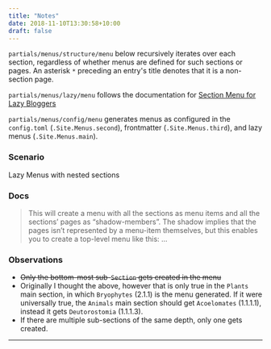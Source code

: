 ```yaml
---
title: "Notes"
date: 2018-11-10T13:30:58+10:00
draft: false
---
```


`partials/menus/structure/menu` below recursively iterates over each section, regardless of whether menus are defined for such sections or pages. An asterisk `*` preceding an entry's title denotes that it is a non-section page.

`partials/menus/lazy/menu` follows the documentation for [Section Menu for Lazy Bloggers](https://gohugo.io/templates/menu-templates/#section-menu-for-lazy-bloggers) 

`partials/menus/config/menu` generates menus as configured in the `config.toml` (`.Site.Menus.second`), frontmatter (`.Site.Menus.third`), and lazy menus (`.Site.Menus.main`).

### Scenario
Lazy Menus with nested sections

### Docs
> This will create a menu with all the sections as menu items and all the sections’ pages as “shadow-members”. The shadow implies that the pages isn’t represented by a menu-item themselves, but this enables you to create a top-level menu like this: ...

### Observations


- ~~Only the bottom-most sub-`Section` gets created in the menu~~
- Originally I thought the above, however that is only true in the `Plants` main section, in which `Bryophytes` (2.1.1) is the menu generated. If it were universally true, the `Animals` main section should get `Acoelomates` (1.1.1.1), instead it gets `Deutorostomia` (1.1.1.3).
- If there are multiple sub-sections of the same depth, only one gets created.



---
